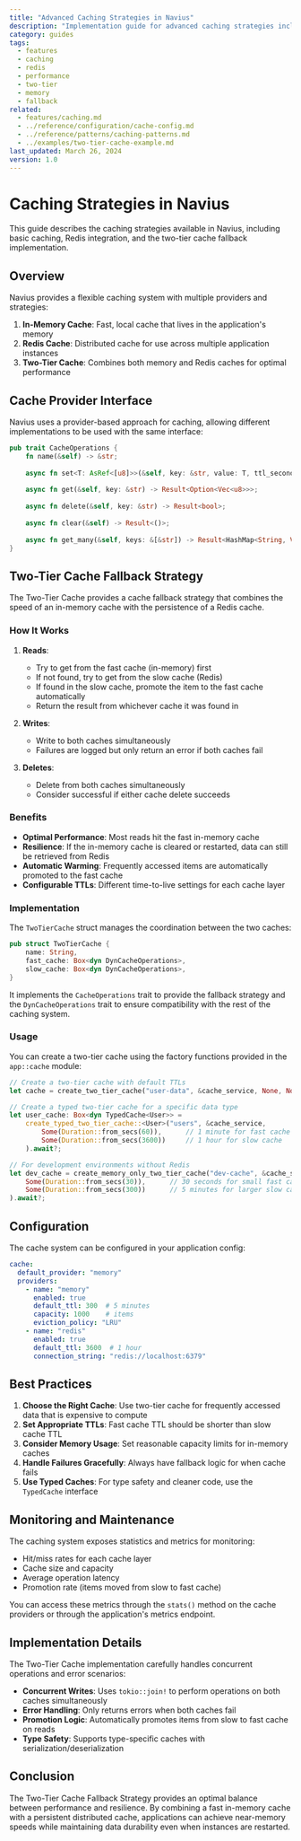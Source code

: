 ```yaml
---
title: "Advanced Caching Strategies in Navius"
description: "Implementation guide for advanced caching strategies including two-tier cache fallback in Navius applications"
category: guides
tags:
  - features
  - caching
  - redis
  - performance
  - two-tier
  - memory
  - fallback
related:
  - features/caching.md
  - ../reference/configuration/cache-config.md
  - ../reference/patterns/caching-patterns.md
  - ../examples/two-tier-cache-example.md
last_updated: March 26, 2024
version: 1.0
---
```


# Caching Strategies in Navius

This guide describes the caching strategies available in Navius, including basic caching, Redis integration, and the two-tier cache fallback implementation.

## Overview

Navius provides a flexible caching system with multiple providers and strategies:

1. **In-Memory Cache**: Fast, local cache that lives in the application's memory
2. **Redis Cache**: Distributed cache for use across multiple application instances
3. **Two-Tier Cache**: Combines both memory and Redis caches for optimal performance

## Cache Provider Interface

Navius uses a provider-based approach for caching, allowing different implementations to be used with the same interface:

```rust
pub trait CacheOperations {
    fn name(&self) -> &str;
    
    async fn set<T: AsRef<[u8]>>(&self, key: &str, value: T, ttl_seconds: Option<u64>) -> Result<()>;
    
    async fn get(&self, key: &str) -> Result<Option<Vec<u8>>>;
    
    async fn delete(&self, key: &str) -> Result<bool>;
    
    async fn clear(&self) -> Result<()>;
    
    async fn get_many(&self, keys: &[&str]) -> Result<HashMap<String, Vec<u8>>>;
}
```

## Two-Tier Cache Fallback Strategy

The Two-Tier Cache provides a cache fallback strategy that combines the speed of an in-memory cache with the persistence of a Redis cache.

### How It Works

1. **Reads**:
   - Try to get from the fast cache (in-memory) first
   - If not found, try to get from the slow cache (Redis)
   - If found in the slow cache, promote the item to the fast cache automatically
   - Return the result from whichever cache it was found in

2. **Writes**:
   - Write to both caches simultaneously
   - Failures are logged but only return an error if both caches fail

3. **Deletes**:
   - Delete from both caches simultaneously
   - Consider successful if either cache delete succeeds

### Benefits

- **Optimal Performance**: Most reads hit the fast in-memory cache
- **Resilience**: If the in-memory cache is cleared or restarted, data can still be retrieved from Redis
- **Automatic Warming**: Frequently accessed items are automatically promoted to the fast cache
- **Configurable TTLs**: Different time-to-live settings for each cache layer

### Implementation

The `TwoTierCache` struct manages the coordination between the two caches:

```rust
pub struct TwoTierCache {
    name: String,
    fast_cache: Box<dyn DynCacheOperations>,
    slow_cache: Box<dyn DynCacheOperations>,
}
```

It implements the `CacheOperations` trait to provide the fallback strategy and the `DynCacheOperations` trait to ensure compatibility with the rest of the caching system.

### Usage

You can create a two-tier cache using the factory functions provided in the `app::cache` module:

```rust
// Create a two-tier cache with default TTLs
let cache = create_two_tier_cache("user-data", &cache_service, None, None).await?;

// Create a typed two-tier cache for a specific data type
let user_cache: Box<dyn TypedCache<User>> = 
    create_typed_two_tier_cache::<User>("users", &cache_service, 
        Some(Duration::from_secs(60)),      // 1 minute for fast cache
        Some(Duration::from_secs(3600))     // 1 hour for slow cache
    ).await?;

// For development environments without Redis
let dev_cache = create_memory_only_two_tier_cache("dev-cache", &cache_service, 
    Some(Duration::from_secs(30)),      // 30 seconds for small fast cache
    Some(Duration::from_secs(300))      // 5 minutes for larger slow cache
).await?;
```

## Configuration

The cache system can be configured in your application config:

```yaml
cache:
  default_provider: "memory"
  providers:
    - name: "memory"
      enabled: true
      default_ttl: 300  # 5 minutes
      capacity: 1000    # items
      eviction_policy: "LRU"
    - name: "redis"
      enabled: true
      default_ttl: 3600  # 1 hour
      connection_string: "redis://localhost:6379"
```

## Best Practices

1. **Choose the Right Cache**: Use two-tier cache for frequently accessed data that is expensive to compute
2. **Set Appropriate TTLs**: Fast cache TTL should be shorter than slow cache TTL
3. **Consider Memory Usage**: Set reasonable capacity limits for in-memory caches
4. **Handle Failures Gracefully**: Always have fallback logic for when cache fails
5. **Use Typed Caches**: For type safety and cleaner code, use the `TypedCache` interface

## Monitoring and Maintenance

The caching system exposes statistics and metrics for monitoring:

- Hit/miss rates for each cache layer
- Cache size and capacity
- Average operation latency
- Promotion rate (items moved from slow to fast cache)

You can access these metrics through the `stats()` method on the cache providers or through the application's metrics endpoint.

## Implementation Details

The Two-Tier Cache implementation carefully handles concurrent operations and error scenarios:

- **Concurrent Writes**: Uses `tokio::join!` to perform operations on both caches simultaneously
- **Error Handling**: Only returns errors when both caches fail
- **Promotion Logic**: Automatically promotes items from slow to fast cache on reads
- **Type Safety**: Supports type-specific caches with serialization/deserialization

## Conclusion

The Two-Tier Cache Fallback Strategy provides an optimal balance between performance and resilience. By combining a fast in-memory cache with a persistent distributed cache, applications can achieve near-memory speeds while maintaining data durability even when instances are restarted. 